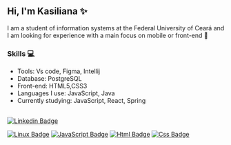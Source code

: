 ## Hi, I'm Kasiliana :sparkles:

I am a student of information systems at the Federal University of Ceará and I am looking for experience with a main focus on mobile or front-end :book: 

### Skills :computer: 

  * Tools: Vs code, Figma, Intellij
  * Database: PostgreSQL 
  * Front-end: HTML5,CSS3 
  * Languages I use: JavaScript, Java 
  * Currently studying: JavaScript, React, Spring
  
##
 [![Linkedin Badge](https://img.shields.io/badge/LinkedIn-0077B5?style=for-the-badge&logo=linkedin&logoColor=white&link=https://www.linkedin.com/in/kasiliana-oliveira/)](https://www.linkedin.com/in/kasiliana-oliveira/)
 
 [![Linux Badge](https://img.shields.io/badge/Linux-FCC624?style=for-the-badge&logo=linux&logoColor=black&link=https://github.com/kasilianaoliveira)](https://github.com/kasilianaoliveira)
 [![JavaScript Badge](https://img.shields.io/badge/JavaScript-F7DF1E?style=for-the-badge&logo=javascript&logoColor=black&link=https://github.com/kasilianaoliveira)](https://github.com/kasilianaoliveira)
 [![Html Badge](https://img.shields.io/badge/HTML5-E34F26?style=for-the-badge&logo=html5&logoColor=white&link=https://github.com/kasilianaoliveira)](https://github.com/kasilianaoliveira)
 [![Css Badge](https://img.shields.io/badge/CSS3-1572B6?style=for-the-badge&logo=css3&logoColor=white&link=https://github.com/kasilianaoliveira)](https://github.com/kasilianaoliveira)
<!--[![Gmail Badge](https://img.shields.io/badge/Gmail-D14836?style=for-the-badge&logo=gmail&logoColor=white&link=https://mail.google.com/mail/u/0/#inbox)](https://mail.google.com/mail/u/0/#inbox)
-->

